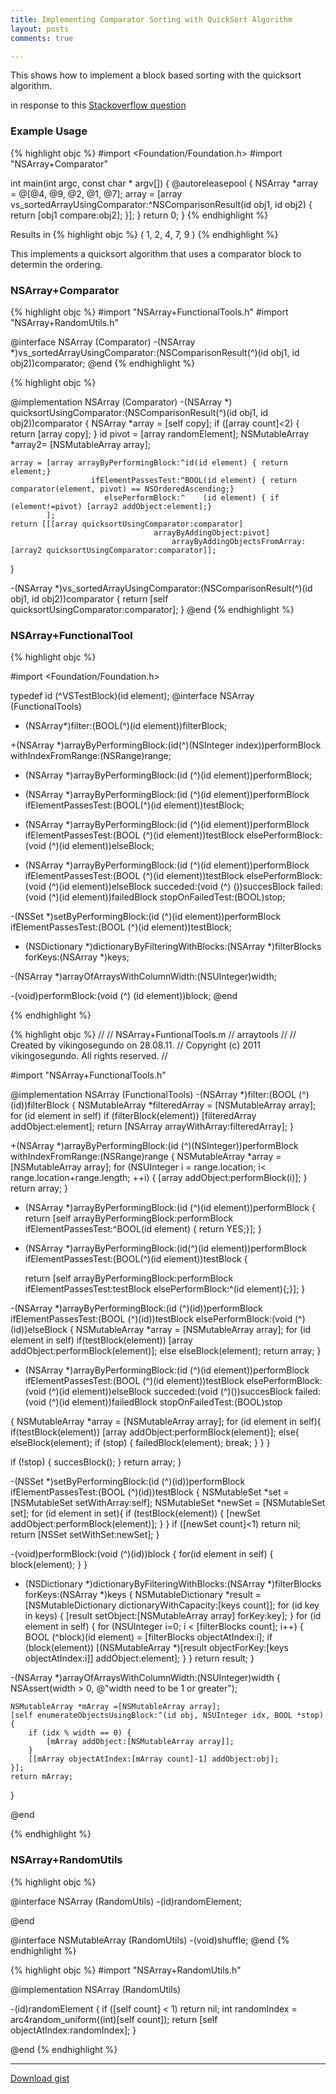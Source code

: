 ```yaml
---
title: Implementing Comparator Sorting with QuickSort Algorithm
layout: posts
comments: true

---
```



This shows how to implement a block based sorting with the quicksort algorithm.

in response to this [Stackoverflow question][1]





### Example Usage
{% highlight objc %}
#import <Foundation/Foundation.h>
#import "NSArray+Comparator"

int main(int argc, const char * argv[]) {
    @autoreleasepool {
        NSArray *array = @[@4, @9, @2, @1, @7];
        array = [array vs_sortedArrayUsingComparator:^NSComparisonResult(id obj1, id obj2)
        {
            return  [obj1 compare:obj2];
        }];
    }
    return 0;
}
{% endhighlight %}

Results in
{% highlight objc %}
( 1, 2, 4, 7, 9 )
{% endhighlight %}

<!--break-->

This implements a quicksort algorithm that uses a comparator block to determin the ordering.

### NSArray+Comparator

{% highlight objc %}
#import "NSArray+FunctionalTools.h"
#import "NSArray+RandomUtils.h"

@interface NSArray (Comparator)
-(NSArray *)vs_sortedArrayUsingComparator:(NSComparisonResult(^)(id obj1, id obj2))comparator;
@end
{% endhighlight %}

{% highlight objc %}

@implementation NSArray (Comparator)
-(NSArray *) quicksortUsingComparator:(NSComparisonResult(^)(id obj1, id obj2))comparator
{
    NSArray *array = [self copy];
    if ([array count]<2) {
      return [array copy];
    }
    id pivot = [array randomElement];
    NSMutableArray *array2= [NSMutableArray array];

    array = [array arrayByPerformingBlock:^id(id element) { return element;}
                      ifElementPassesTest:^BOOL(id element) { return comparator(element, pivot) == NSOrderedAscending;}
                         elsePerformBlock:^    (id element) { if (element!=pivot) [array2 addObject:element];}
            ];
    return [[[array quicksortUsingComparator:comparator]
                                    arrayByAddingObject:pivot]
                                        arrayByAddingObjectsFromArray:[array2 quicksortUsingComparator:comparator]];
}

-(NSArray *)vs_sortedArrayUsingComparator:(NSComparisonResult(^)(id obj1, id obj2))comparator
{
    return [self quicksortUsingComparator:comparator];
}
@end
{% endhighlight %}


### NSArray+FunctionalTool

{% highlight objc %}

#import <Foundation/Foundation.h>

typedef id (^VSTestBlock)(id element);
@interface NSArray (FunctionalTools)
- (NSArray*)filter:(BOOL(^)(id element))filterBlock;

+(NSArray *)arrayByPerformingBlock:(id(^)(NSInteger index))performBlock
                withIndexFromRange:(NSRange)range;

- (NSArray *)arrayByPerformingBlock:(id  (^)(id element))performBlock;

- (NSArray *)arrayByPerformingBlock:(id  (^)(id element))performBlock
                ifElementPassesTest:(BOOL(^)(id element))testBlock;

- (NSArray *)arrayByPerformingBlock:(id   (^)(id element))performBlock
                ifElementPassesTest:(BOOL (^)(id element))testBlock
                   elsePerformBlock:(void (^)(id element))elseBlock;

- (NSArray *)arrayByPerformingBlock:(id   (^)(id element))performBlock
                ifElementPassesTest:(BOOL (^)(id element))testBlock
                   elsePerformBlock:(void (^)(id element))elseBlock
                           succeded:(void (^) ())succesBlock
                             failed:(void (^)(id element))failedBlock
                   stopOnFailedTest:(BOOL)stop;


-(NSSet *)setByPerformingBlock:(id  (^)(id element))performBlock
           ifElementPassesTest:(BOOL (^)(id element))testBlock;

- (NSDictionary *)dictionaryByFilteringWithBlocks:(NSArray *)filterBlocks forKeys:(NSArray *)keys;

-(NSArray *)arrayOfArraysWithColumnWidth:(NSUInteger)width;


-(void)performBlock:(void (^) (id element))block;
@end


{% endhighlight %}


{% highlight objc %}
//
//  NSArray+FuntionalTools.m
//  arraytools
//
//  Created by vikingosegundo on 28.08.11.
//  Copyright (c) 2011 vikingosegundo. All rights reserved.
//

#import "NSArray+FunctionalTools.h"

@implementation NSArray (FunctionalTools)
-(NSArray *)filter:(BOOL (^)(id))filterBlock
{
  NSMutableArray *filteredArray = [NSMutableArray array];
  for (id element in self)
    if (filterBlock(element))
      [filteredArray addObject:element];
  return [NSArray arrayWithArray:filteredArray];
}

+(NSArray *)arrayByPerformingBlock:(id (^)(NSInteger))performBlock
                withIndexFromRange:(NSRange)range
{
  NSMutableArray *array = [NSMutableArray array];
  for (NSUInteger i = range.location; i< range.location+range.length; ++i) {
    [array addObject:performBlock(i)];
  }
  return array;
}


- (NSArray *)arrayByPerformingBlock:(id (^)(id element))performBlock
{
  return [self arrayByPerformingBlock:performBlock
          ifElementPassesTest:^BOOL(id element) { return  YES;}];
}


- (NSArray *)arrayByPerformingBlock:(id(^)(id element))performBlock
                ifElementPassesTest:(BOOL(^)(id element))testBlock
{

  return [self arrayByPerformingBlock:performBlock
                  ifElementPassesTest:testBlock
                     elsePerformBlock:^(id element){;}];
}


-(NSArray *)arrayByPerformingBlock:(id (^)(id))performBlock
               ifElementPassesTest:(BOOL (^)(id))testBlock
                  elsePerformBlock:(void (^)(id))elseBlock
{
  NSMutableArray *array = [NSMutableArray array];
  for (id element in self)
    if(testBlock(element))
      [array addObject:performBlock(element)];
    else
      elseBlock(element);
  return array;
}


- (NSArray *)arrayByPerformingBlock:(id   (^)(id element))performBlock
                ifElementPassesTest:(BOOL (^)(id element))testBlock
                   elsePerformBlock:(void (^)(id element))elseBlock
                           succeded:(void (^)())succesBlock
                             failed:(void (^)(id element))failedBlock
                   stopOnFailedTest:(BOOL)stop

{
  NSMutableArray *array = [NSMutableArray array];
  for (id element in self){
    if(testBlock(element))
      [array addObject:performBlock(element)];
    else{
      elseBlock(element);
      if (stop) {
        failedBlock(element);
        break;
      }
    }
  }

  if (!stop) {
    succesBlock();
  }
    return array;
}

-(NSSet *)setByPerformingBlock:(id   (^)(id))performBlock
           ifElementPassesTest:(BOOL (^)(id))testBlock
{
    NSMutableSet *set = [NSMutableSet setWithArray:self];
    NSMutableSet *newSet = [NSMutableSet set];
    for (id element in set){
        if (testBlock(element)) {
            [newSet addObject:performBlock(element)];
        }
    }
    if ([newSet count]<1)
        return nil;
    return [NSSet setWithSet:newSet];
}

-(void)performBlock:(void (^)(id))block
{
  for(id element in self) {
    block(element);
  }
}


- (NSDictionary *)dictionaryByFilteringWithBlocks:(NSArray *)filterBlocks forKeys:(NSArray *)keys
{
  NSMutableDictionary *result = [NSMutableDictionary dictionaryWithCapacity:[keys count]];
  for (id key  in keys) {
    [result setObject:[NSMutableArray array] forKey:key];
  }
  for (id element in self) {
    for (NSUInteger i=0; i < [filterBlocks count]; i++) {
      BOOL (^block)(id element)  = [filterBlocks objectAtIndex:i];
      if (block(element))
        [(NSMutableArray *)[result objectForKey:[keys objectAtIndex:i]] addObject:element];
    }
  }
  return result;
}


-(NSArray *)arrayOfArraysWithColumnWidth:(NSUInteger)width
{
    NSAssert(width > 0, @"width need to be 1 or greater");

    NSMutableArray *mArray =[NSMutableArray array];
    [self enumerateObjectsUsingBlock:^(id obj, NSUInteger idx, BOOL *stop) {
        if (idx % width == 0) {
            [mArray addObject:[NSMutableArray array]];
        }
        [[mArray objectAtIndex:[mArray count]-1] addObject:obj];
    }];
    return mArray;
}


@end

{% endhighlight %}




### NSArray+RandomUtils

{% highlight objc %}

@interface NSArray (RandomUtils)
-(id)randomElement;

@end

@interface NSMutableArray (RandomUtils)
-(void)shuffle;
@end
{% endhighlight %}


{% highlight objc %}
#import "NSArray+RandomUtils.h"

@implementation NSArray (RandomUtils)

-(id)randomElement
{
  if ([self count] < 1) return nil;
  int randomIndex = arc4random_uniform((int)[self count]);
  return [self objectAtIndex:randomIndex];
}

@end
{% endhighlight %}


----

[Download gist][gist]




[1]:http://stackoverflow.com/questions/28348022/how-is-the-sortedarrayusingcomparator-method-implemented
[gist]: https://gist.github.com/vikingosegundo/7894ea6ab9170f7fc10e
